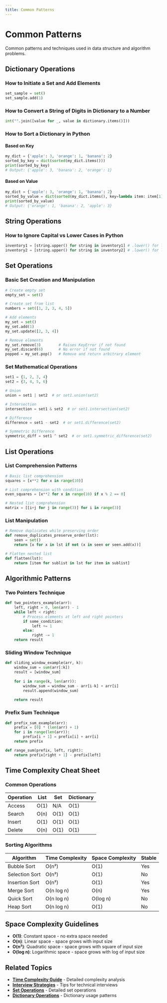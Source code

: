 ```yaml
---
title: Common Patterns
---
```


# Common Patterns

Common patterns and techniques used in data structure and algorithm problems.

## Dictionary Operations

### How to Initiate a Set and Add Elements

```python
set_sample = set()
set_sample.add(1)
```

### How to Convert a String of Digits in Dictionary to a Number

```python
int("".join([value for _, value in dictionary.items()]))
```

### How to Sort a Dictionary in Python

#### Based on Key

```python
my_dict = {'apple': 3, 'orange': 1, 'banana': 2}  
sorted_by_key = dict(sorted(my_dict.items()))  
print(sorted_by_key)  
# Output: {'apple': 3, 'banana': 2, 'orange': 1}
```

#### Based on Value

```python
my_dict = {'apple': 3, 'orange': 1, 'banana': 2}  
sorted_by_value = dict(sorted(my_dict.items(), key=lambda item: item[1]))  
print(sorted_by_value)  
# Output: {'orange': 1, 'banana': 2, 'apple': 3}
```

## String Operations

### How to Ignore Capital vs Lower Cases in Python

```python
inventory1 = [string.upper() for string in inventory1] # .lower() for lower 
inventory2 = [string.upper() for string in inventory2] # .lower() for lower 
```

## Set Operations

### Basic Set Creation and Manipulation

```python
# Create empty set
empty_set = set()

# Create set from list
numbers = set([1, 2, 3, 4, 5])

# Add elements
my_set = set()
my_set.add(1)
my_set.update([2, 3, 4])

# Remove elements
my_set.remove(3)        # Raises KeyError if not found
my_set.discard(6)       # No error if not found
popped = my_set.pop()   # Remove and return arbitrary element
```

### Set Mathematical Operations

```python
set1 = {1, 2, 3, 4}
set2 = {3, 4, 5, 6}

# Union
union = set1 | set2  # or set1.union(set2)

# Intersection
intersection = set1 & set2  # or set1.intersection(set2)

# Difference
difference = set1 - set2  # or set1.difference(set2)

# Symmetric Difference
symmetric_diff = set1 ^ set2  # or set1.symmetric_difference(set2)
```

## List Operations

### List Comprehension Patterns

```python
# Basic list comprehension
squares = [x**2 for x in range(10)]

# List comprehension with condition
even_squares = [x**2 for x in range(10) if x % 2 == 0]

# Nested list comprehension
matrix = [[i+j for j in range(3)] for i in range(3)]
```

### List Manipulation

```python
# Remove duplicates while preserving order
def remove_duplicates_preserve_order(lst):
    seen = set()
    return [x for x in lst if not (x in seen or seen.add(x))]

# Flatten nested list
def flatten(lst):
    return [item for sublist in lst for item in sublist]
```

## Algorithmic Patterns

### Two Pointers Technique

```python
def two_pointers_example(arr):
    left, right = 0, len(arr) - 1
    while left < right:
        # Process elements at left and right pointers
        if some_condition:
            left += 1
        else:
            right -= 1
    return result
```

### Sliding Window Technique

```python
def sliding_window_example(arr, k):
    window_sum = sum(arr[:k])
    result = [window_sum]
    
    for i in range(k, len(arr)):
        window_sum = window_sum - arr[i-k] + arr[i]
        result.append(window_sum)
    
    return result
```

### Prefix Sum Technique

```python
def prefix_sum_example(arr):
    prefix = [0] * (len(arr) + 1)
    for i in range(len(arr)):
        prefix[i + 1] = prefix[i] + arr[i]
    return prefix

def range_sum(prefix, left, right):
    return prefix[right + 1] - prefix[left]
```

## Time Complexity Cheat Sheet

### Common Operations

| Operation | List | Set | Dictionary |
|-----------|------|-----|------------|
| Access | O(1) | N/A | O(1) |
| Search | O(n) | O(1) | O(1) |
| Insert | O(1) | O(1) | O(1) |
| Delete | O(n) | O(1) | O(1) |

### Sorting Algorithms

| Algorithm | Time Complexity | Space Complexity | Stable |
|-----------|----------------|------------------|--------|
| Bubble Sort | O(n²) | O(1) | Yes |
| Selection Sort | O(n²) | O(1) | No |
| Insertion Sort | O(n²) | O(1) | Yes |
| Merge Sort | O(n log n) | O(n) | Yes |
| Quick Sort | O(n log n) | O(log n) | No |
| Heap Sort | O(n log n) | O(1) | No |

## Space Complexity Guidelines

- **O(1)**: Constant space - no extra space needed
- **O(n)**: Linear space - space grows with input size
- **O(n²)**: Quadratic space - space grows with square of input size
- **O(log n)**: Logarithmic space - space grows with log of input size

## Related Topics

- **[Time Complexity Guide](Time_Complexity_Guide.md)** - Detailed complexity analysis
- **[Interview Strategies](Interview_Strategies.md)** - Tips for technical interviews
- **[Set Operations](../Data_Structures/Hash_Tables/Python_Set_Operations.md)** - Detailed set operations
- **[Dictionary Operations](../Data_Structures/Hash_Tables/Python_Dictionary_Operations.md)** - Dictionary usage patterns
